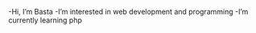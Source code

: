 -Hi, I’m Basta
-I’m interested in web development and programming
-I’m currently learning php

<!---
BastaSoran/BastaSoran is a ✨ special ✨ repository because its `README.md` (this file) appears on your GitHub profile.
You can click the Preview link to take a look at your changes.
--->

